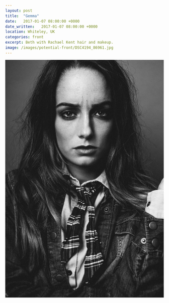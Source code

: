 ```yaml
---
layout: post
title:  "Gemma"
date:   2017-01-07 08:00:00 +0000
date_written:   2017-01-07 08:00:00 +0000
location: Whiteley, UK
categories: front
excerpt: Beth with Rachael Kent hair and makeup.
image: /images/potential-front/DSC4194_86961.jpg
---
```

<img src="/images/potential-front/DSC5031.jpg"/>
